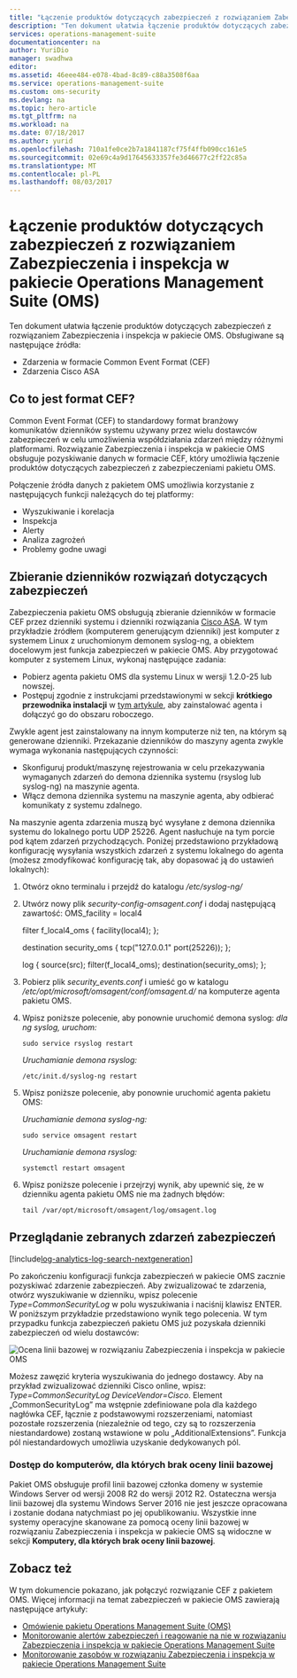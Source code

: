 ```yaml
---
title: "Łączenie produktów dotyczących zabezpieczeń z rozwiązaniem Zabezpieczenia i inspekcja w pakiecie Operations Management Suite (OMS) | Microsoft Docs"
description: "Ten dokument ułatwia łączenie produktów dotyczących zabezpieczeń z rozwiązaniem Zabezpieczenia i inspekcja w pakiecie Operations Management Suite przy użyciu formatu CEF (Common Event Format)."
services: operations-management-suite
documentationcenter: na
author: YuriDio
manager: swadhwa
editor: 
ms.assetid: 46eee484-e078-4bad-8c89-c88a3508f6aa
ms.service: operations-management-suite
ms.custom: oms-security
ms.devlang: na
ms.topic: hero-article
ms.tgt_pltfrm: na
ms.workload: na
ms.date: 07/18/2017
ms.author: yurid
ms.openlocfilehash: 710a1fe0ce2b7a1841187cf75f4ffb090cc161e5
ms.sourcegitcommit: 02e69c4a9d17645633357fe3d46677c2ff22c85a
ms.translationtype: MT
ms.contentlocale: pl-PL
ms.lasthandoff: 08/03/2017
---
```

# <a name="connecting-your-security-products-to-the-operations-management-suite-oms-security-and-audit-solution"></a>Łączenie produktów dotyczących zabezpieczeń z rozwiązaniem Zabezpieczenia i inspekcja w pakiecie Operations Management Suite (OMS) 
Ten dokument ułatwia łączenie produktów dotyczących zabezpieczeń z rozwiązaniem Zabezpieczenia i inspekcja w pakiecie OMS. Obsługiwane są następujące źródła:

- Zdarzenia w formacie Common Event Format (CEF)
- Zdarzenia Cisco ASA


## <a name="what-is-cef"></a>Co to jest format CEF?
Common Event Format (CEF) to standardowy format branżowy komunikatów dzienników systemu używany przez wielu dostawców zabezpieczeń w celu umożliwienia współdziałania zdarzeń między różnymi platformami. Rozwiązanie Zabezpieczenia i inspekcja w pakiecie OMS obsługuje pozyskiwanie danych w formacie CEF, który umożliwia łączenie produktów dotyczących zabezpieczeń z zabezpieczeniami pakietu OMS. 

Połączenie źródła danych z pakietem OMS umożliwia korzystanie z następujących funkcji należących do tej platformy:

- Wyszukiwanie i korelacja
- Inspekcja
- Alerty
- Analiza zagrożeń
- Problemy godne uwagi

## <a name="collection-of-security-solution-logs"></a>Zbieranie dzienników rozwiązań dotyczących zabezpieczeń

Zabezpieczenia pakietu OMS obsługują zbieranie dzienników w formacie CEF przez dzienniki systemu i dzienniki rozwiązania [Cisco ASA](https://blogs.technet.microsoft.com/msoms/2016/08/25/add-your-cisco-asa-logs-to-oms-security/). W tym przykładzie źródłem (komputerem generującym dzienniki) jest komputer z systemem Linux z uruchomionym demonem syslog-ng, a obiektem docelowym jest funkcja zabezpieczeń w pakiecie OMS. Aby przygotować komputer z systemem Linux, wykonaj następujące zadania:

- Pobierz agenta pakietu OMS dla systemu Linux w wersji 1.2.0-25 lub nowszej.
- Postępuj zgodnie z instrukcjami przedstawionymi w sekcji **krótkiego przewodnika instalacji** w [tym artykule](https://github.com/Microsoft/OMS-Agent-for-Linux/blob/master/docs/OMS-Agent-for-Linux.md#steps-to-install-the-oms-agent-for-linux), aby zainstalować agenta i dołączyć go do obszaru roboczego.

Zwykle agent jest zainstalowany na innym komputerze niż ten, na którym są generowane dzienniki. Przekazanie dzienników do maszyny agenta zwykle wymaga wykonania następujących czynności:

- Skonfiguruj produkt/maszynę rejestrowania w celu przekazywania wymaganych zdarzeń do demona dziennika systemu (rsyslog lub syslog-ng) na maszynie agenta.
- Włącz demona dziennika systemu na maszynie agenta, aby odbierać komunikaty z systemu zdalnego.

Na maszynie agenta zdarzenia muszą być wysyłane z demona dziennika systemu do lokalnego portu UDP 25226. Agent nasłuchuje na tym porcie pod kątem zdarzeń przychodzących. Poniżej przedstawiono przykładową konfigurację wysyłania wszystkich zdarzeń z systemu lokalnego do agenta (możesz zmodyfikować konfigurację tak, aby dopasować ją do ustawień lokalnych):

1. Otwórz okno terminalu i przejdź do katalogu */etc/syslog-ng/* 
2. Utwórz nowy plik *security-config-omsagent.conf* i dodaj następującą zawartość: OMS_facility = local4
    
    filter f_local4_oms { facility(local4); };

    destination security_oms { tcp("127.0.0.1" port(25226)); };

    log { source(src); filter(f_local4_oms); destination(security_oms); };
    
3. Pobierz plik *security_events.conf* i umieść go w katalogu */etc/opt/microsoft/omsagent/conf/omsagent.d/* na komputerze agenta pakietu OMS.
4. Wpisz poniższe polecenie, aby ponownie uruchomić demona syslog: *dla ng syslog, uruchom:*
    
    ```
    sudo service rsyslog restart
    ```

    *Uruchamianie demona rsyslog:*
    
    ```
    /etc/init.d/syslog-ng restart
    ```
5. Wpisz poniższe polecenie, aby ponownie uruchomić agenta pakietu OMS:

    *Uruchamianie demona syslog-ng:*
    
    ```
    sudo service omsagent restart
    ```

    *Uruchamianie demona rsyslog:*
    
    ```
    systemctl restart omsagent
    ```
6. Wpisz poniższe polecenie i przejrzyj wynik, aby upewnić się, że w dzienniku agenta pakietu OMS nie ma żadnych błędów:

    ``` 
    tail /var/opt/microsoft/omsagent/log/omsagent.log
    ```

## <a name="reviewing-collected-security-events"></a>Przeglądanie zebranych zdarzeń zabezpieczeń

[!include[log-analytics-log-search-nextgeneration](../../includes/log-analytics-log-search-nextgeneration.md)]

Po zakończeniu konfiguracji funkcja zabezpieczeń w pakiecie OMS zacznie pozyskiwać zdarzenie zabezpieczeń. Aby zwizualizować te zdarzenia, otwórz wyszukiwanie w dzienniku, wpisz polecenie *Type=CommonSecurityLog* w polu wyszukiwania i naciśnij klawisz ENTER. W poniższym przykładzie przedstawiono wynik tego polecenia. W tym przypadku funkcja zabezpieczeń pakietu OMS już pozyskała dzienniki zabezpieczeń od wielu dostawców:
   
![Ocena linii bazowej w rozwiązaniu Zabezpieczenia i inspekcja w pakiecie OMS](./media/oms-security-connect-products/oms-security-connect-products-fig1.png)

Możesz zawęzić kryteria wyszukiwania do jednego dostawcy. Aby na przykład zwizualizować dzienniki Cisco online, wpisz: *Type=CommonSecurityLog DeviceVendor=Cisco*. Element „CommonSecurityLog” ma wstępnie zdefiniowane pola dla każdego nagłówka CEF, łącznie z podstawowymi rozszerzeniami, natomiast pozostałe rozszerzenia (niezależnie od tego, czy są to rozszerzenia niestandardowe) zostaną wstawione w polu „AdditionalExtensions”. Funkcja pól niestandardowych umożliwia uzyskanie dedykowanych pól. 

### <a name="accessing-computers-missing-baseline-assessment"></a>Dostęp do komputerów, dla których brak oceny linii bazowej
Pakiet OMS obsługuje profil linii bazowej członka domeny w systemie Windows Server od wersji 2008 R2 do wersji 2012 R2. Ostateczna wersja linii bazowej dla systemu Windows Server 2016 nie jest jeszcze opracowana i zostanie dodana natychmiast po jej opublikowaniu. Wszystkie inne systemy operacyjne skanowane za pomocą oceny linii bazowej w rozwiązaniu Zabezpieczenia i inspekcja w pakiecie OMS są widoczne w sekcji **Komputery, dla których brak oceny linii bazowej**.

## <a name="see-also"></a>Zobacz też
W tym dokumencie pokazano, jak połączyć rozwiązanie CEF z pakietem OMS. Więcej informacji na temat zabezpieczeń w pakiecie OMS zawierają następujące artykuły:

* [Omówienie pakietu Operations Management Suite (OMS)](operations-management-suite-overview.md)
* [Monitorowanie alertów zabezpieczeń i reagowanie na nie w rozwiązaniu Zabezpieczenia i inspekcja w pakiecie Operations Management Suite](oms-security-responding-alerts.md)
* [Monitorowanie zasobów w rozwiązaniu Zabezpieczenia i inspekcja w pakiecie Operations Management Suite](oms-security-monitoring-resources.md)

